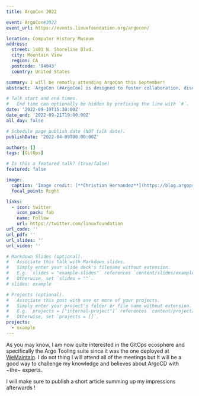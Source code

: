 ```yaml
---
title: ArgoCon 2022

event: ArgoCon#2022
event_url: https://events.linuxfoundation.org/argocon/

location: Computer History Museum
address:
  street: 1401 N. Shoreline Blvd.
  city: Mountain View
  region: CA
  postcode: '94043'
  country: United States

summary: I will be remotly attending ArgoCon this September!
abstract: 'ArgoCon (#ArgoCon) is designed to foster collaboration, discussion, and knowledge sharing on the Argo Project, which consists of four projects: Argo CD, Argo Workflows, Argo Rollouts, and Argo Events. This event is aimed at audiences that are new to Argo as well as providing depth to those currently using Argo within their organization. Connect with others that are passionate about Argo and interact éwith project maintainers. Learn from practitioners about pitfalls to avoid and best practices on how to adopt Argo in your cloud-native environment. Get inspired by and provide input to Argo leads on project roadmaps.'

# Talk start and end times.
#   End time can optionally be hidden by prefixing the line with `#`.
date: '2022-09-19T15:30:00Z'
date_end: '2022-09-21T19:00:00Z'
all_day: false

# Schedule page publish date (NOT talk date).
publishDate: '2022-04-09T00:00:00Z'

authors: []
tags: [GitOps]

# Is this a featured talk? (true/false)
featured: false

image:
  caption: 'Image credit: [**Christian Hernandez**](https://blog.argoproj.io/argocon-2022-whats-in-store-529cc96fd6a)'
  focal_point: Right

links:
  - icon: twitter
    icon_pack: fab
    name: Follow
    url: https://twitter.com/linuxfoundation
url_code: ''
url_pdf: ''
url_slides: ''
url_video: ''

# Markdown Slides (optional).
#   Associate this talk with Markdown slides.
#   Simply enter your slide deck's filename without extension.
#   E.g. `slides = "example-slides"` references `content/slides/example-slides.md`.
#   Otherwise, set `slides = ""`.
# slides: example

# Projects (optional).
#   Associate this post with one or more of your projects.
#   Simply enter your project's folder or file name without extension.
#   E.g. `projects = ["internal-project"]` references `content/project/deep-learning/index.md`.
#   Otherwise, set `projects = []`.
projects:
  - example
---
```


As you may know, I am now quite interested in the GitOps ecosphere and specifically the Argo Tooling suite since it was the one deployed at [WeMaintain](https://www.wemaintain.com/). I do not thing I will attend all of the meetings but It will be a good way to challenge my knowledge and believes about ArgoCD with ~the~ experts.

I will make sure to publish a short article summing up my impressions afterwards !